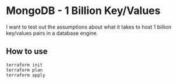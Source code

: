 # MongoDB - 1 Billion Key/Values

I want to test out the assumptions about what it takes to host 1 billion key/values pairs in a database engine. 

## How to use

```shell
terraform init
terraform plan
terraform apply
```